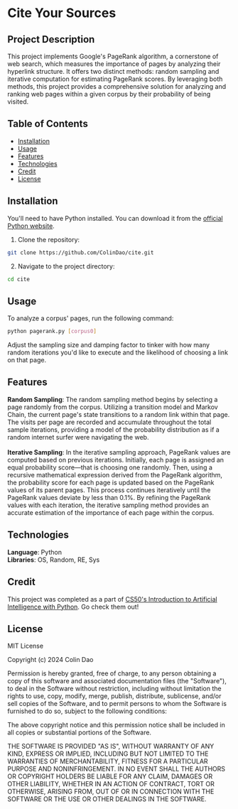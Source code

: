 # Cite Your Sources

## Project Description

This project implements Google's PageRank algorithm, a cornerstone of web search, which measures the importance 
of pages by analyzing their hyperlink structure. It offers two distinct methods: random sampling and iterative computation 
for estimating PageRank scores. By leveraging both methods, this project provides a comprehensive solution for analyzing and 
ranking web pages within a given corpus by their probability of being visited.

## Table of Contents

- [Installation](#installation)
- [Usage](#usage)
- [Features](#features)
- [Technologies](#technologies)
- [Credit](#credit)
- [License](#license)

## Installation

You'll need to have Python installed. You can download it from the [official Python website](https://www.python.org/downloads/).

1. Clone the repository:

```bash
git clone https://github.com/ColinDao/cite.git
```

2. Navigate to the project directory:

```bash
cd cite
```

## Usage

To analyze a corpus' pages, run the following command:

```bash
python pagerank.py [corpus0]
```

Adjust the sampling size and damping factor to tinker with how many random iterations you'd like to execute and the likelihood of choosing a link on that page.

## Features


**Random Sampling**: The random sampling method begins by selecting a page randomly from the corpus. Utilizing a transition model and Markov Chain, 
the current page's state transitions to a random link within that page. The visits per page are recorded and accumulate throughout the total sample iterations, 
providing a model of the probability distribution as if a random internet surfer were navigating the web.<br />
<br />
**Iterative Sampling**: In the iterative sampling approach, PageRank values are computed based on previous iterations. 
Initially, each page is assigned an equal probability score—that is choosing one randomly. Then, using a recursive mathematical expression derived from the PageRank algorithm, 
the probability score for each page is updated based on the PageRank values of its parent pages. This process continues iteratively until the 
PageRank values deviate by less than 0.1%. By refining the PageRank values with each iteration, the iterative sampling method provides an accurate 
estimation of the importance of each page within the corpus.

## Technologies

**Language**: Python <br />
**Libraries**: OS, Random, RE, Sys

## Credit

This project was completed as a part of [CS50's Introduction to Artificial Intelligence with Python](https://cs50.harvard.edu/ai/2024/). Go check them out!

## License

MIT License

Copyright (c) 2024 Colin Dao

Permission is hereby granted, free of charge, to any person obtaining a copy
of this software and associated documentation files (the "Software"), to deal
in the Software without restriction, including without limitation the rights
to use, copy, modify, merge, publish, distribute, sublicense, and/or sell
copies of the Software, and to permit persons to whom the Software is
furnished to do so, subject to the following conditions:

The above copyright notice and this permission notice shall be included in all
copies or substantial portions of the Software.

THE SOFTWARE IS PROVIDED "AS IS", WITHOUT WARRANTY OF ANY KIND, EXPRESS OR
IMPLIED, INCLUDING BUT NOT LIMITED TO THE WARRANTIES OF MERCHANTABILITY,
FITNESS FOR A PARTICULAR PURPOSE AND NONINFRINGEMENT. IN NO EVENT SHALL THE
AUTHORS OR COPYRIGHT HOLDERS BE LIABLE FOR ANY CLAIM, DAMAGES OR OTHER
LIABILITY, WHETHER IN AN ACTION OF CONTRACT, TORT OR OTHERWISE, ARISING FROM,
OUT OF OR IN CONNECTION WITH THE SOFTWARE OR THE USE OR OTHER DEALINGS IN THE
SOFTWARE.
